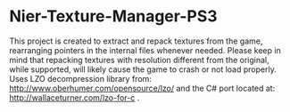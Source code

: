 # Nier-Texture-Manager-PS3
This project is created to extract and repack textures from the game, rearranging pointers in the internal files whenever needed. Please keep in mind that repacking textures with resolution different from the original, while supported, will likely cause the game to crash or not load properly.
Uses LZO decompression library from: http://www.oberhumer.com/opensource/lzo/ and the C# port located at: http://wallaceturner.com/lzo-for-c .
